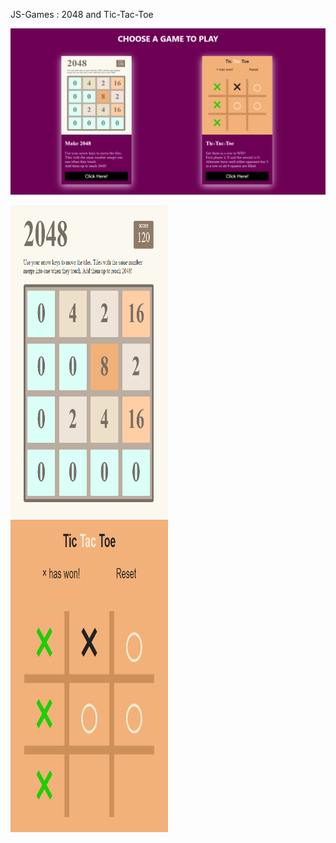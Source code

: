 JS-Games : 2048 and Tic-Tac-Toe

![screenshot](Screenshot_1.png)
<!-- MAKE 2048             |  TIC-TAC-TOE
:-------------------------:|:-------------------------:
![2048](Make-2048/Screenshot_2048.png)  |  ![tictactoe](Tic-Tac-Toe/Screenshot_tictactoe.png)
 -->
<p float="left">
  <img src="Make-2048/Screenshot_2048.png" width="50%" height="500" />
  <img src="Tic-Tac-Toe/Screenshot_tictactoe.png" width="50%" height="500"/> </p>
<!--   <img src="/img3.png" width="100" /> -->

